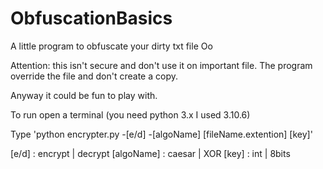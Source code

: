 # ObfuscationBasics
A little program to obfuscate your dirty txt file Oo

Attention: this isn't secure and don't use it on important file.
The program override the file and don't create a copy.

Anyway it could be fun to play with.


To run open a terminal (you need python 3.x I used 3.10.6)

Type 'python encrypter.py -[e/d] -[algoName] [fileName.extention] [key]'

[e/d]       : encrypt | decrypt
[algoName]  : caesar  | XOR
[key]       : int     | 8bits
